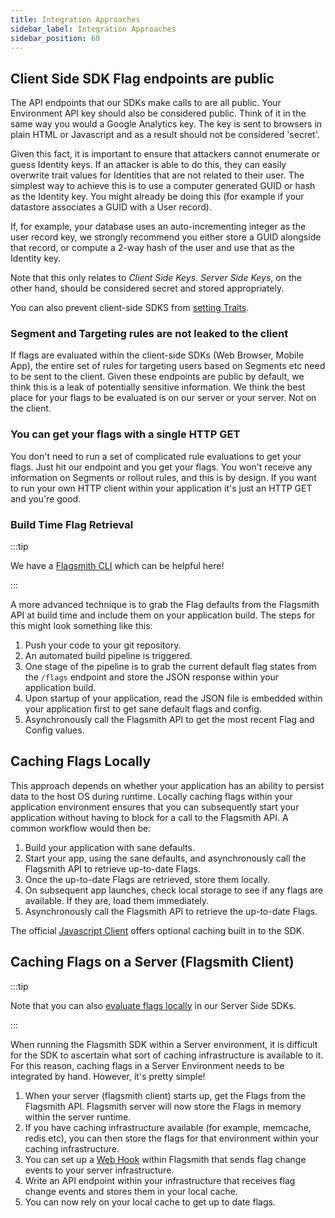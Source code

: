 ```yaml
---
title: Integration Approaches
sidebar_label: Integration Approaches
sidebar_position: 60
---
```


## Client Side SDK Flag endpoints are public

The API endpoints that our SDKs make calls to are all public. Your Environment API key should also be considered public. Think of it in the same way you would a Google Analytics key. The key is sent to browsers in plain HTML or Javascript and as a result should not be considered 'secret'.

Given this fact, it is important to ensure that attackers cannot enumerate or guess Identity keys. If an attacker is able to do this, they can easily overwrite trait values for Identities that are not related to their user. The simplest way to achieve this is to use a computer generated GUID or hash as the Identity key. You might already be doing this (for example if your datastore associates a GUID with a User record).

If, for example, your database uses an auto-incrementing integer as the user record key, we strongly recommend you either store a GUID alongside that record, or compute a 2-way hash of the user and use that as the Identity key.

Note that this only relates to _Client Side Keys_. _Server Side Keys_, on the other hand, should be considered secret and stored appropriately.

You can also prevent client-side SDKS from [setting Traits](/system-administration/security#preventing-client-sdks-from-setting-traits).

### Segment and Targeting rules are not leaked to the client

If flags are evaluated within the client-side SDKs (Web Browser, Mobile App), the entire set of rules for targeting users based on Segments etc need to be sent to the client. Given these endpoints are public by default, we think this is a leak of potentially sensitive information. We think the best place for your flags to be evaluated is on our server or your server. Not on the client.

### You can get your flags with a single HTTP GET

You don't need to run a set of complicated rule evaluations to get your flags. Just hit our endpoint and you get your flags. You won't receive any information on Segments or rollout rules, and this is by design. If you want to run your own HTTP client within your application it's just an HTTP GET and you're good.

### Build Time Flag Retrieval

:::tip

We have a [Flagsmith CLI](https://github.com/Flagsmith/flagsmith-cli) which can be helpful here!

:::

A more advanced technique is to grab the Flag defaults from the Flagsmith API at build time and include them on your application build. The steps for this might look something like this:

1. Push your code to your git repository.
2. An automated build pipeline is triggered.
3. One stage of the pipeline is to grab the current default flag states from the `/flags` endpoint and store the JSON response within your application build.
4. Upon startup of your application, read the JSON file is embedded within your application first to get sane default flags and config.
5. Asynchronously call the Flagsmith API to get the most recent Flag and Config values.

## Caching Flags Locally

This approach depends on whether your application has an ability to persist data to the host OS during runtime. Locally caching flags within your application environment ensures that you can subsequently start your application without having to block for a call to the Flagsmith API. A common workflow would then be:

1. Build your application with sane defaults.
2. Start your app, using the sane defaults, and asynchronously call the Flagsmith API to retrieve up-to-date Flags.
3. Once the up-to-date Flags are retrieved, store them locally.
4. On subsequent app launches, check local storage to see if any flags are available. If they are, load them immediately.
5. Asynchronously call the Flagsmith API to retrieve the up-to-date Flags.

The official [Javascript Client](/clients/javascript/) offers optional caching built in to the SDK.

## Caching Flags on a Server (Flagsmith Client)

:::tip

Note that you can also [evaluate flags locally](/clients) in our Server Side SDKs.

:::

When running the Flagsmith SDK within a Server environment, it is difficult for the SDK to ascertain what sort of caching infrastructure is available to it. For this reason, caching flags in a Server Environment needs to be integrated by hand. However, it's pretty simple!

1. When your server (flagsmith client) starts up, get the Flags from the Flagsmith API. Flagsmith server will now store the Flags in memory within the server runtime.
2. If you have caching infrastructure available (for example, memcache, redis etc), you can then store the flags for that environment within your caching infrastructure.
3. You can set up a [Web Hook](/system-administration/webhooks) within Flagsmith that sends flag change events to your server infrastructure.
4. Write an API endpoint within your infrastructure that receives flag change events and stores them in your local cache.
5. You can now rely on your local cache to get up to date flags.
